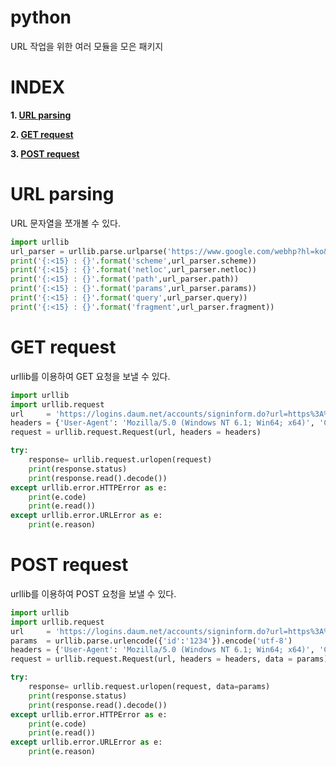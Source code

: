 # python

URL 작업을 위한 여러 모듈을 모은 패키지

# **INDEX**

**1. [URL parsing](#URL-parsing)**

**2. [GET request](#GET-request)**

**3. [POST request](#POST-request)**


# **URL parsing**

URL 문자열을 쪼개볼 수 있다.

```py
import urllib
url_parser = urllib.parse.urlparse('https://www.google.com/webhp?hl=ko&sa=X&ved=0ahUKEwih1MWkiv_sAhXKfXAKHZI6DkgQPAgI')
print('{:<15} : {}'.format('scheme',url_parser.scheme))
print('{:<15} : {}'.format('netloc',url_parser.netloc))
print('{:<15} : {}'.format('path',url_parser.path))
print('{:<15} : {}'.format('params',url_parser.params))
print('{:<15} : {}'.format('query',url_parser.query))
print('{:<15} : {}'.format('fragment',url_parser.fragment))
```


# **GET request**

urllib를 이용하여 GET 요청을 보낼 수 있다.

```py
import urllib
import urllib.request
url     = 'https://logins.daum.net/accounts/signinform.do?url=https%3A%2F%2Fwww.daum.net%2F'
headers = {'User-Agent': 'Mozilla/5.0 (Windows NT 6.1; Win64; x64)', 'Content-Type': 'application/json; charset=utf-8'}
request = urllib.request.Request(url, headers = headers)

try:
    response= urllib.request.urlopen(request)
    print(response.status)
    print(response.read().decode())
except urllib.error.HTTPError as e:
    print(e.code)
    print(e.read())
except urllib.error.URLError as e:
    print(e.reason)
```


# **POST request**

urllib를 이용하여 POST 요청을 보낼 수 있다.

```py
import urllib
import urllib.request
url     = 'https://logins.daum.net/accounts/signinform.do?url=https%3A%2F%2Fwww.daum.net%2F'
params  = urllib.parse.urlencode({'id':'1234'}).encode('utf-8')
headers = {'User-Agent': 'Mozilla/5.0 (Windows NT 6.1; Win64; x64)', 'Content-Type': 'application/x-www-form-urlencoded'}
request = urllib.request.Request(url, headers = headers, data = params)

try:
    response= urllib.request.urlopen(request, data=params)
    print(response.status)
    print(response.read().decode())
except urllib.error.HTTPError as e:
    print(e.code)
    print(e.read())
except urllib.error.URLError as e:
    print(e.reason)
```